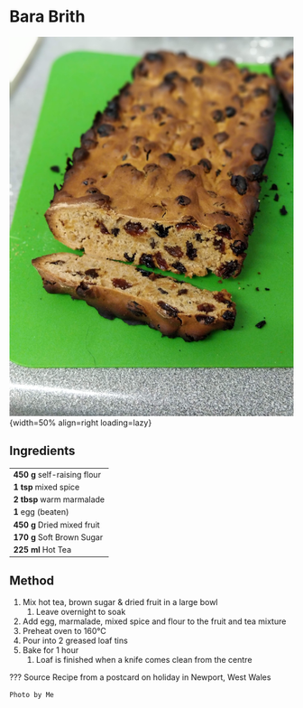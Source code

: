 # Bara Brith

![Bara Brith](./bara-brith.jpg){width=50% align=right loading=lazy}

## Ingredients

|                              |
| ---------------------------- |
| **450 g** self-raising flour |
| **1 tsp** mixed spice        |
| **2 tbsp** warm marmalade    |
| **1** egg (beaten)           |
| **450 g** Dried mixed fruit  |
| **170 g** Soft Brown Sugar   |
| **225 ml** Hot Tea           |

## Method
1. Mix hot tea, brown sugar & dried fruit in a large bowl
    1. Leave overnight to soak
2. Add egg, marmalade, mixed spice and flour to the fruit and tea mixture
3. Preheat oven to 160°C
4. Pour into 2 greased loaf tins
5. Bake for 1 hour
    1. Loaf is finished when a knife comes clean from the centre

??? Source
    Recipe from a postcard on holiday in Newport, West Wales

    Photo by Me